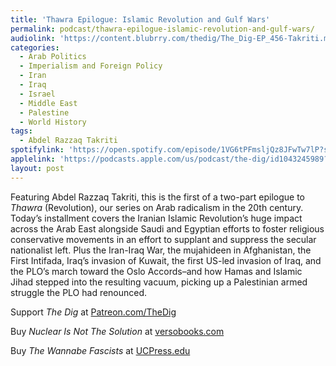 ```yaml
---
title: 'Thawra Epilogue: Islamic Revolution and Gulf Wars'
permalink: podcast/thawra-epilogue-islamic-revolution-and-gulf-wars/
audiolink: 'https://content.blubrry.com/thedig/The_Dig-EP_456-Takriti.mp3'
categories:
  - Arab Politics
  - Imperialism and Foreign Policy
  - Iran
  - Iraq
  - Israel
  - Middle East
  - Palestine
  - World History
tags:
  - Abdel Razzaq Takriti
spotifylink: 'https://open.spotify.com/episode/1VG6tPFmsljQz8JFwTw7lP?si=d8e116baf09e46b8'
applelink: 'https://podcasts.apple.com/us/podcast/the-dig/id1043245989?i=1000667536368'
layout: post
---
```


Featuring Abdel Razzaq Takriti, this is the first of a two-part epilogue to *Thawra* (Revolution), our series on Arab radicalism in the 20th century. Today’s installment covers the Iranian Islamic Revolution’s huge impact across the Arab East alongside Saudi and Egyptian efforts to foster religious conservative movements in an effort to supplant and suppress the secular nationalist left. Plus the Iran-Iraq War, the mujahideen in Afghanistan, the First Intifada, Iraq’s invasion of Kuwait, the first US-led invasion of Iraq, and the PLO’s march toward the Oslo Accords–and how Hamas and Islamic Jihad stepped into the resulting vacuum, picking up a Palestinian armed struggle the PLO had renounced.

Support *The Dig* at [Patreon.com/TheDig](http://patreon.com/TheDig)

Buy *Nuclear Is Not The Solution* at [versobooks.com](http://versobooks.com)

Buy *The Wannabe Fascists* at [UCPress.edu](http://ucpress.edu)
